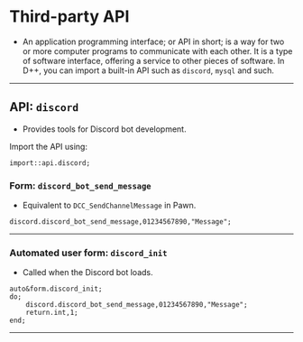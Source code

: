 # Third-party API
- An application programming interface; or API in short; is a way for two or more computer programs to communicate with each other. It is a type of software interface, offering a service to other pieces of software. In D++, you can import a built-in API such as `discord`, `mysql` and such.

---------------------------------------------------------------------------------------------------------

## API: `discord`
- Provides tools for Discord bot development.

Import the API using:
```pawn
import::api.discord;
```

### Form: `discord_bot_send_message`
- Equivalent to `DCC_SendChannelMessage` in Pawn.
```pawn
discord.discord_bot_send_message,01234567890,"Message";
```

---------------------------------------------------------------------------------------------------------

### Automated user form: `discord_init`

- Called when the Discord bot loads.

```pawn
auto&form.discord_init;
do;
	discord.discord_bot_send_message,01234567890,"Message";
	return.int,1;
end;
```


---------------------------------------------------------------------------------------------------------